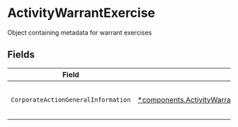 # ActivityWarrantExercise

Object containing metadata for warrant exercises


## Fields

| Field                                                                                                                                                       | Type                                                                                                                                                        | Required                                                                                                                                                    | Description                                                                                                                                                 |
| ----------------------------------------------------------------------------------------------------------------------------------------------------------- | ----------------------------------------------------------------------------------------------------------------------------------------------------------- | ----------------------------------------------------------------------------------------------------------------------------------------------------------- | ----------------------------------------------------------------------------------------------------------------------------------------------------------- |
| `CorporateActionGeneralInformation`                                                                                                                         | [*components.ActivityWarrantExerciseCorporateActionGeneralInformation](../../models/components/activitywarrantexercisecorporateactiongeneralinformation.md) | :heavy_minus_sign:                                                                                                                                          | Common fields for corporate actions                                                                                                                         |